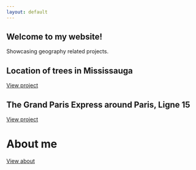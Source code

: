 ```yaml
---
layout: default
---
```


## Welcome to my website!
Showcasing geography related projects.

## Location of trees in Mississauga
[View project](./proj_treeallergy.html)

## The Grand Paris Express around Paris, Ligne 15
[View project](./proj_gpeligne15.html)

# About me
[View about](./about.html)
